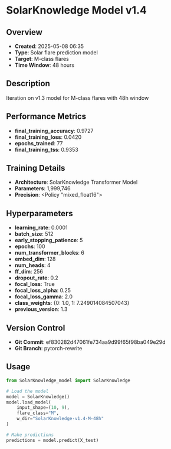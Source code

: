 # SolarKnowledge Model v1.4

## Overview
- **Created**: 2025-05-08 06:35
- **Type**: Solar flare prediction model
- **Target**: M-class flares
- **Time Window**: 48 hours

## Description
Iteration on v1.3 model for M-class flares with 48h window

## Performance Metrics
- **final_training_accuracy**: 0.9727
- **final_training_loss**: 0.0420
- **epochs_trained**: 77
- **final_training_tss**: 0.9353


## Training Details
- **Architecture**: SolarKnowledge Transformer Model
- **Parameters**: 1,999,746
- **Precision**: <Policy "mixed_float16">

## Hyperparameters
- **learning_rate**: 0.0001
- **batch_size**: 512
- **early_stopping_patience**: 5
- **epochs**: 100
- **num_transformer_blocks**: 6
- **embed_dim**: 128
- **num_heads**: 4
- **ff_dim**: 256
- **dropout_rate**: 0.2
- **focal_loss**: True
- **focal_loss_alpha**: 0.25
- **focal_loss_gamma**: 2.0
- **class_weights**: {0: 1.0, 1: 7.249014084507043}
- **previous_version**: 1.3

## Version Control
- **Git Commit**: ef830282d47061fe734aa9d99f65f98ba049e29d
- **Git Branch**: pytorch-rewrite

## Usage
```python
from SolarKnowledge_model import SolarKnowledge

# Load the model
model = SolarKnowledge()
model.load_model(
    input_shape=(10, 9),
    flare_class="M",
    w_dir="SolarKnowledge-v1.4-M-48h"
)

# Make predictions
predictions = model.predict(X_test)
```
